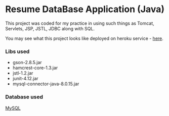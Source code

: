 # Resume DataBase Application (Java)

This project was coded for my practice in using such things as Tomcat, Servlets, JSP, JSTL, JDBC along with SQL.

You may see what this project looks like deployed on heroku service - [here](http://resume-db.herokuapp.com).

### Libs used

* gson-2.8.5.jar
* hamcrest-core-1.3.jar
* jstl-1.2.jar
* junit-4.12.jar
* mysql-connector-java-8.0.15.jar

### Database used
[MySQL](https://www.freemysqlhosting.net/)

